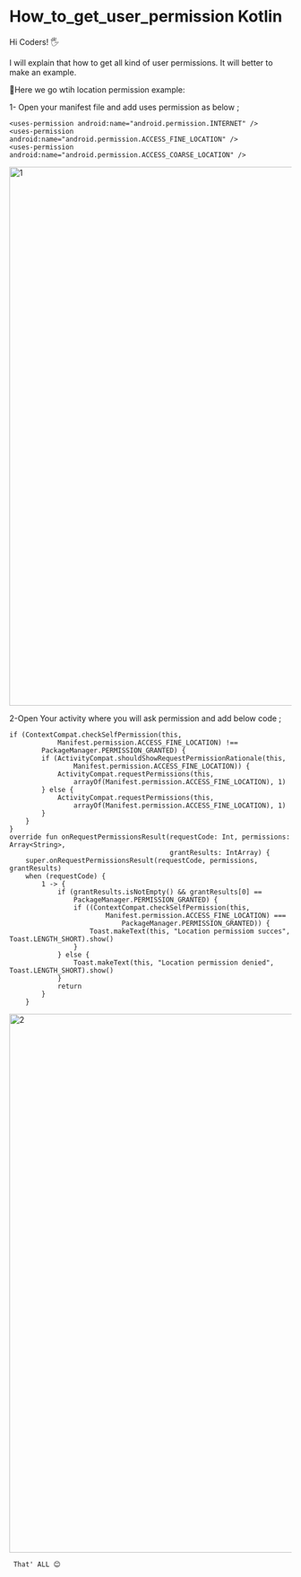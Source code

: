 # How_to_get_user_permission Kotlin

Hi Coders! 🖐

I will explain that how to get all kind of user permissions. It will better to make an example.

🚀Here we go wtih location permission example:

1- Open your manifest file and add uses permission as below ;

    <uses-permission android:name="android.permission.INTERNET" />
    <uses-permission android:name="android.permission.ACCESS_FINE_LOCATION" />
    <uses-permission android:name="android.permission.ACCESS_COARSE_LOCATION" />
    
<img width="960" alt="1" src="https://user-images.githubusercontent.com/88722745/186642177-60b9722a-d9fc-4a07-ba0b-2e5d63335f0b.png">

2-Open Your activity where you will ask permission and add below code ;

    if (ContextCompat.checkSelfPermission(this,
                Manifest.permission.ACCESS_FINE_LOCATION) !==
            PackageManager.PERMISSION_GRANTED) {
            if (ActivityCompat.shouldShowRequestPermissionRationale(this,
                    Manifest.permission.ACCESS_FINE_LOCATION)) {
                ActivityCompat.requestPermissions(this,
                    arrayOf(Manifest.permission.ACCESS_FINE_LOCATION), 1)
            } else {
                ActivityCompat.requestPermissions(this,
                    arrayOf(Manifest.permission.ACCESS_FINE_LOCATION), 1)
            }
        }
    }
    override fun onRequestPermissionsResult(requestCode: Int, permissions: Array<String>,
                                            grantResults: IntArray) {
        super.onRequestPermissionsResult(requestCode, permissions, grantResults)
        when (requestCode) {
            1 -> {
                if (grantResults.isNotEmpty() && grantResults[0] ==
                    PackageManager.PERMISSION_GRANTED) {
                    if ((ContextCompat.checkSelfPermission(this,
                            Manifest.permission.ACCESS_FINE_LOCATION) ===
                                PackageManager.PERMISSION_GRANTED)) {
                        Toast.makeText(this, "Location permissiom succes", Toast.LENGTH_SHORT).show()
                    }
                } else {
                    Toast.makeText(this, "Location permission denied", Toast.LENGTH_SHORT).show()
                }
                return
            }
        }
     

<img width="960" alt="2" src="https://user-images.githubusercontent.com/88722745/186643230-896f331e-28f0-4029-b2a0-5823f9a1e6ae.png">

     
     That' ALL 😊
        

